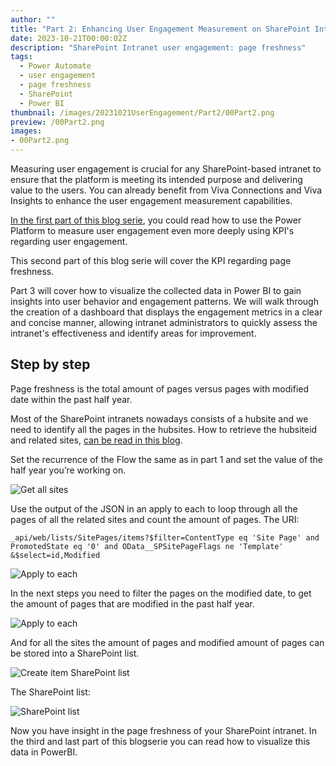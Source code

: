 ```yaml
---
author: ""
title: "Part 2: Enhancing User Engagement Measurement on SharePoint Intranets: Page Freshness"
date: 2023-10-21T00:00:02Z
description: "SharePoint Intranet user engagement: page freshness"
tags:
  - Power Automate
  - user engagement
  - page freshness
  - SharePoint
  - Power BI
thumbnail: /images/20231021UserEngagement/Part2/00Part2.png
preview: /00Part2.png
images:
- 00Part2.png
---
```


Measuring user engagement is crucial for any SharePoint-based intranet to ensure that the platform is meeting its intended purpose and delivering value to the users. You can already benefit from Viva Connections and Viva Insights to enhance the user engagement measurement capabilities.

[In the first part of this blog serie](/BlogBytes/blog/20231021-userengagement-part1), you could read how to use the Power Platform to measure user engagement even more deeply using KPI's regarding user engagement. 

This second part of this blog serie will cover the KPI regarding page freshness. 

Part 3 will cover how to visualize the collected data in Power BI to gain insights into user behavior and engagement patterns. We will walk through the creation of a dashboard that displays the engagement metrics in a clear and concise manner, allowing intranet administrators to quickly assess the intranet's effectiveness and identify areas for improvement.

## Step by step
Page freshness is the total amount of pages versus pages with modified date within the past half year. 

Most of the SharePoint intranets nowadays consists of a hubsite and we need to identify all the pages in the hubsites. How to retrieve the hubsiteid and related sites, [can be read in this blog](./20230707SharePointGetAllHubsites.md).

Set the recurrence of the Flow the same as in part 1 and set the value of the half year you’re working on.

![Get all sites](/images/20231021UserEngagement/Part2/1-Getallsites.png)

Use the output of the JSON in an apply to each to loop through all the pages of all the related sites and count the amount of pages.
The URI:
```
_api/web/lists/SitePages/items?$filter=ContentType eq 'Site Page' and PromotedState eq '0' and OData__SPSitePageFlags ne 'Template' &$select=id,Modified
```


![Apply to each](/images/20231021UserEngagement/Part2/2-applytoeach.png)


In the next steps you need to filter the pages on the modified date, to get the amount of pages that are modified in the past half year.

![Apply to each](/images/20231021UserEngagement/Part2/3-filterarray.png)

And for all the sites the amount of pages and modified amount of pages can be stored into a SharePoint list.

![Create item SharePoint list](/images/20231021UserEngagement/Part2/4-createitemsharepoint.png)


The SharePoint list:

![SharePoint list](/images/20231021UserEngagement/Part2/5-SharePointlist.png)

Now you have insight in the page freshness of your SharePoint intranet. In the third and last part of this blogserie you can read how to visualize this data in PowerBI.